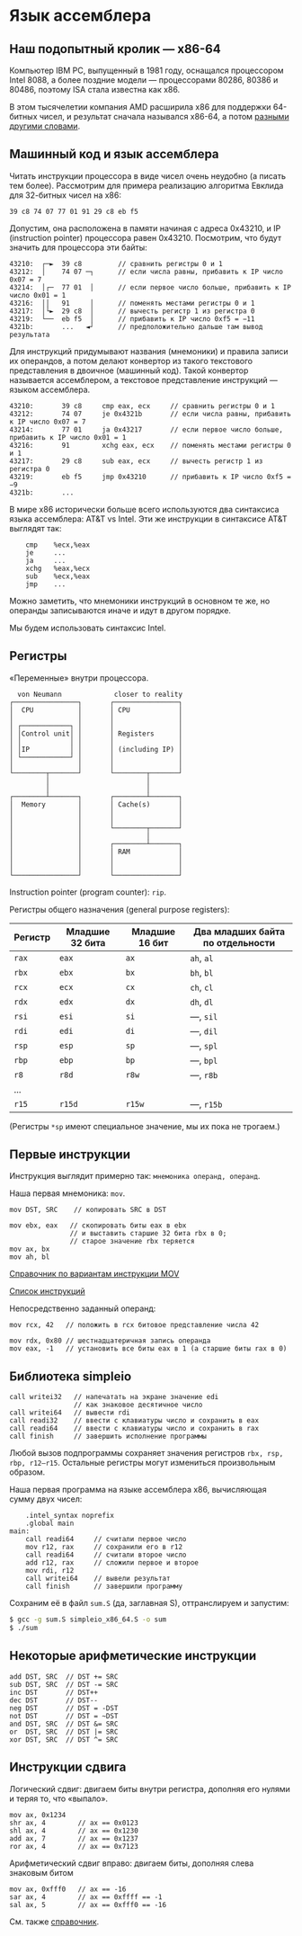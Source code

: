 # Язык ассемблера

## Наш подопытный кролик — x86-64
Компьютер IBM PC, выпущенный в 1981 году, оснащался процессором
Intel 8088, а более поздние модели — процессорами
80286, 80386 и 80486, поэтому ISA стала известна как x86.

В этом тысячелетии компания AMD расширила x86 для поддержки 64-битных
чисел, и результат сначала назывался x86-64, а потом
[разными другими словами](https://ru.wikipedia.org/wiki/X86-64#Применяемые_названия).

## Машинный код и язык ассемблера
Читать инструкции процессора в виде чисел очень неудобно (а писать тем более).
Рассмотрим для примера реализацию алгоритма Евклида для 32-битных чисел на x86:
```
39 c8 74 07 77 01 91 29 c8 eb f5 
```

Допустим, она расположена в памяти начиная с адреса 0x43210, и IP (instruction pointer)
процессора равен 0x43210. Посмотрим, что будут значить для процессора эти байты:

```
43210:  ┌─►  39 c8         // сравнить регистры 0 и 1
43212:  │    74 07 ─┐      // если числа равны, прибавить к IP число 0x07 = 7
43214:  │┌─  77 01  │      // если первое число больше, прибавить к IP число 0x01 = 1
43216:  ││   91     │      // поменять местами регистры 0 и 1
43217:  │└►  29 c8  │      // вычесть регистр 1 из регистра 0
43219:  └──  eb f5  │      // прибавить к IP число 0xf5 = −11
4321b:       ...   ◄┘      // предположительно дальше там вывод результата
```

Для инструкций придумывают названия (мнемоники) и правила записи
их операндов, а потом делают
конвертор из такого текстового представления в двоичное (машинный код).
Такой конвертор называется ассемблером, а текстовое представление инструкций — языком ассемблера.

```x86asm
43210:       39 c8     cmp eax, ecx     // сравнить регистры 0 и 1
43212:       74 07     je 0x4321b       // если числа равны, прибавить к IP число 0x07 = 7
43214:       77 01     ja 0x43217       // если первое число больше, прибавить к IP число 0x01 = 1
43216:       91        xchg eax, ecx    // поменять местами регистры 0 и 1
43217:       29 c8     sub eax, ecx     // вычесть регистр 1 из регистра 0
43219:       eb f5     jmp 0x43210      // прибавить к IP число 0xf5 = −9
4321b:       ...
```

В мире x86 исторически больше всего используются два синтаксиса языка ассемблера: AT&T vs Intel.
Эти же инструкции в синтаксисе AT&T выглядят так:

```x86asm
    cmp    %ecx,%eax
    je     ...
    ja     ...
    xchg   %eax,%ecx
    sub    %ecx,%eax
    jmp    ...
```
Можно заметить, что мнемоники инструкций в основном те же, но операнды записываются иначе
и идут в другом порядке.

Мы будем использовать синтаксис Intel.

## Регистры
«Переменные» внутри процессора.

```
  von Neumann             closer to reality
┌────────────────┐       ┌────────────────┐
│  CPU           │       │ CPU            │
│                │       │                │
│ ┌────────────┐ │       │                │
│ │Control unit│ │       │ Registers      │
│ │            │ │       │                │
│ │IP          │ │       │ (including IP) │
│ └────────────┘ │       │                │
│                │       │                │
└────────┬───────┘       └────────┬───────┘
         │                        │
         │                        │
┌────────┴───────┐       ┌────────┴───────┐
│  Memory        │       │ Cache(s)       │
│                │       │                │
│                │       │                │
│                │       └────────┬───────┘
│                │                │
│                │       ┌────────┴───────┐
│                │       │ RAM            │
│                │       │                │
│                │       │                │
└────────────────┘       └────────────────┘
```

Instruction pointer (program counter): `rip`.

Регистры общего назначения (general purpose registers):

| Регистр | Младшие 32 бита | Младшие 16 бит | Два младших байта по отдельности |
|---------|----------------|-------------------|---|
`rax` | `eax` | `ax` | `ah`, `al`
`rbx` | `ebx` | `bx` | `bh`, `bl`
`rcx` | `ecx` | `cx` | `ch`, `cl`
`rdx` | `edx` | `dx` | `dh`, `dl`
`rsi` | `esi` | `si` | —, `sil`
`rdi` | `edi` | `di` | —, `dil`
`rsp` | `esp` | `sp` | —, `spl`
`rbp` | `ebp` | `bp` | —, `bpl`
`r8` | `r8d` | `r8w` | —, `r8b`
...  |
`r15` | `r15d` | `r15w` | —, `r15b`

(Регистры `*sp` имеют специальное значение, мы их пока не трогаем.)

## Первые инструкции
Инструкция выглядит примерно так: `мнемоника операнд, операнд`.

Наша первая мнемоника: `mov`.
```x86asm
mov DST, SRC    // копировать SRC в DST

mov ebx, eax   // скопировать биты eax в ebx
               // и выставить старшие 32 бита rbx в 0;
               // старое значение rbx теряется
mov ax, bx
mov ah, bl
```

[Справочник по вариантам инструкции MOV](https://www.felixcloutier.com/x86/mov)

[Список инструкций](https://www.felixcloutier.com/x86/index.html)

Непосредственно заданный операнд:
```x86asm
mov rcx, 42   // положить в rcx битовое представление числа 42

mov rdx, 0x80 // шестнадцатеричная запись операнда
mov eax, -1   // установить все биты eax в 1 (а старшие биты rax в 0)
```

## Библиотека simpleio
```
call writei32   // напечатать на экране значение edi
                // как знаковое десятичное число
call writei64   // вывести rdi
call readi32    // ввести с клавиатуры число и сохранить в eax
call readi64    // ввести с клавиатуры число и сохранить в rax
call finish     // завершить исполнение программы
```

Любой вызов подпрограммы сохраняет значения регистров
`rbx, rsp, rbp, r12–r15`. Остальные регистры могут измениться произвольным образом.

Наша первая программа на языке ассемблера x86, вычисляющая сумму двух чисел:
```x86asm
    .intel_syntax noprefix
    .global main
main:
    call readi64     // считали первое число
    mov r12, rax     // сохранили его в r12
    call readi64     // считали второе число
    add r12, rax     // сложили первое и второе
    mov rdi, r12
    call writei64    // вывели результат
    call finish      // завершили программу
```

Сохраним её в файл `sum.S` (да, заглавная S), оттранслируем и запустим:

```sh
$ gcc -g sum.S simpleio_x86_64.S -o sum
$ ./sum
```

## Некоторые арифметические инструкции

```x86asm
add DST, SRC  // DST += SRC
sub DST, SRC  // DST -= SRC
inc DST       // DST++
dec DST       // DST--
neg DST       // DST = -DST
not DST       // DST = ~DST
and DST, SRC  // DST &= SRC
or  DST, SRC  // DST |= SRC
xor DST, SRC  // DST ^= SRC
```

## Инструкции сдвига
Логический сдвиг: двигаем биты внутри регистра,
дополняя его нулями и теряя то, что «выпало».

```x86asm
mov ax, 0x1234
shr ax, 4        // ax == 0x0123
shl ax, 4        // ax == 0x1230
add ax, 7        // ax == 0x1237
ror ax, 4        // ax == 0x7123
```

Арифметический сдвиг вправо: двигаем биты, дополняя
слева знаковым битом

```x86asm
mov ax, 0xfff0   // ax == -16
sar ax, 4        // ax == 0xffff == -1
sal ax, 5        // ax == 0xfff0 == -16
```

См. также [справочник](https://www.felixcloutier.com/x86/sal:sar:shl:shr).
